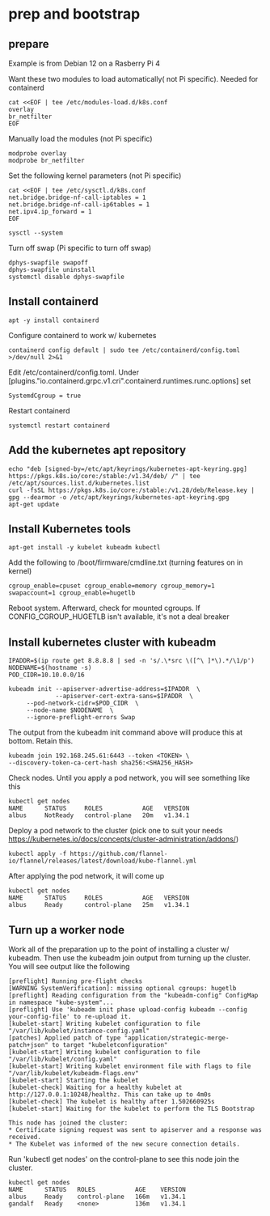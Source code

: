 # prep and bootstrap

## prepare

Example is from Debian 12 on a Rasberry Pi 4

Want these two modules to load automatically( not Pi specific).  Needed for containerd

    cat <<EOF | tee /etc/modules-load.d/k8s.conf
    overlay
    br_netfilter
    EOF

Manually load the modules (not Pi specific)

    modprobe overlay
    modprobe br_netfilter

Set the following kernel parameters (not Pi specific)

    cat <<EOF | tee /etc/sysctl.d/k8s.conf
    net.bridge.bridge-nf-call-iptables = 1
    net.bridge.bridge-nf-call-ip6tables = 1
    net.ipv4.ip_forward = 1
    EOF

    sysctl --system

Turn off swap (Pi specific to turn off swap)

    dphys-swapfile swapoff
    dphys-swapfile uninstall
    systemctl disable dphys-swapfile

## Install containerd

    apt -y install containerd

Configure containerd to work w/ kubernetes

    containerd config default | sudo tee /etc/containerd/config.toml >/dev/null 2>&1

Edit /etc/containerd/config.toml. Under [plugins."io.containerd.grpc.v1.cri".containerd.runtimes.runc.options] set

    SystemdCgroup = true

Restart containerd

    systemctl restart containerd

## Add the kubernetes apt repository

    echo "deb [signed-by=/etc/apt/keyrings/kubernetes-apt-keyring.gpg] https://pkgs.k8s.io/core:/stable:/v1.34/deb/ /" | tee /etc/apt/sources.list.d/kubernetes.list
    curl -fsSL https://pkgs.k8s.io/core:/stable:/v1.28/deb/Release.key | gpg --dearmor -o /etc/apt/keyrings/kubernetes-apt-keyring.gpg
    apt-get update

## Install Kubernetes tools

    apt-get install -y kubelet kubeadm kubectl

Add the following to /boot/firmware/cmdline.txt (turning features on in kernel)

    cgroup_enable=cpuset cgroup_enable=memory cgroup_memory=1 swapaccount=1 cgroup_enable=hugetlb

Reboot system. Afterward, check for mounted cgroups. If CONFIG_CGROUP_HUGETLB isn't available, it's not a deal breaker


## Install kubernetes cluster with kubeadm

    IPADDR=$(ip route get 8.8.8.8 | sed -n 's/.\*src \([^\ ]*\).*/\1/p')
    NODENAME=$(hostname -s)
    POD_CIDR=10.10.0.0/16

    kubeadm init --apiserver-advertise-address=$IPADDR  \
                 --apiserver-cert-extra-sans=$IPADDR  \
		 --pod-network-cidr=$POD_CIDR  \
		 --node-name $NODENAME  \
		 --ignore-preflight-errors Swap

The output from the kubeadm init command above will produce this at bottom. Retain this.

    kubeadm join 192.168.245.61:6443 --token <TOKEN> \
	--discovery-token-ca-cert-hash sha256:<SHA256_HASH>

Check nodes. Until you apply a pod network, you will see something like this

    kubectl get nodes
    NAME      STATUS     ROLES           AGE   VERSION
    albus     NotReady   control-plane   20m   v1.34.1

Deploy a pod network to the cluster (pick one to suit your needs https://kubernetes.io/docs/concepts/cluster-administration/addons/)

    kubectl apply -f https://github.com/flannel-io/flannel/releases/latest/download/kube-flannel.yml

After applying the pod network, it will come up

    kubectl get nodes
    NAME      STATUS     ROLES           AGE   VERSION
    albus     Ready      control-plane   25m   v1.34.1

## Turn up a worker node

Work all of the preparation up to the point of installing a cluster w/ kubeadm. Then use the kubeadm join output from turning up the cluster. You will see output like the following

    [preflight] Running pre-flight checks
	[WARNING SystemVerification]: missing optional cgroups: hugetlb
    [preflight] Reading configuration from the "kubeadm-config" ConfigMap in namespace "kube-system"...
    [preflight] Use 'kubeadm init phase upload-config kubeadm --config your-config-file' to re-upload it.
    [kubelet-start] Writing kubelet configuration to file "/var/lib/kubelet/instance-config.yaml"
    [patches] Applied patch of type "application/strategic-merge-patch+json" to target "kubeletconfiguration"
    [kubelet-start] Writing kubelet configuration to file "/var/lib/kubelet/config.yaml"
    [kubelet-start] Writing kubelet environment file with flags to file "/var/lib/kubelet/kubeadm-flags.env"
    [kubelet-start] Starting the kubelet
    [kubelet-check] Waiting for a healthy kubelet at http://127.0.0.1:10248/healthz. This can take up to 4m0s
    [kubelet-check] The kubelet is healthy after 1.502660925s
    [kubelet-start] Waiting for the kubelet to perform the TLS Bootstrap

    This node has joined the cluster:
    * Certificate signing request was sent to apiserver and a response was received.
    * The Kubelet was informed of the new secure connection details.

Run 'kubectl get nodes' on the control-plane to see this node join the cluster.

    kubectl get nodes
    NAME      STATUS   ROLES           AGE    VERSION
    albus     Ready    control-plane   166m   v1.34.1
    gandalf   Ready    <none>          136m   v1.34.1

